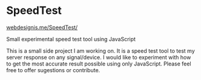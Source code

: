 <h1>SpeedTest</h1>

<a href="http://www.webdesignis.me/SpeedTest" target="_none">webdesignis.me/SpeedTest/</a>
<p>Small experimental speed test tool using JavaScript<p>

<p> This is a small side project I am working on. It is a speed test tool to test my server response on any signal/device.
I would like to experiment with how to get the most accurate result possible using only JavaScript. 
Please feel free to offer sugestions or contribute. </p>
